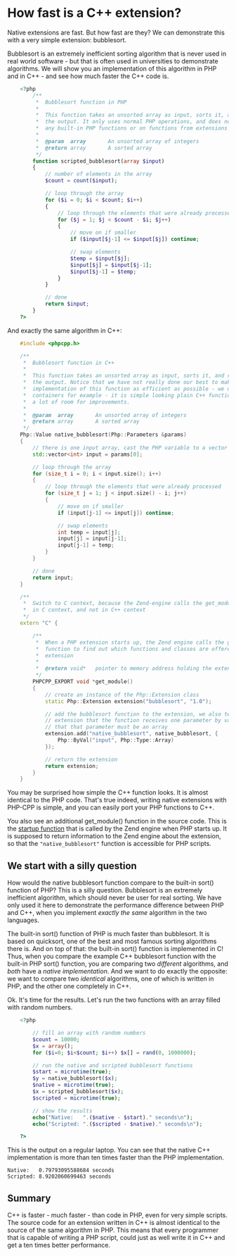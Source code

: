 # How fast is a C++ extension?

Native extensions are fast. But how fast are they? We can demonstrate this with a very simple extension: bubblesort.

Bubblesort is an extremely inefficient sorting algorithm that is never used in real world software - but that is often used in universities to demonstrate algorithms. We will show you an implementation of this algorithm in PHP and in C++ - and see how much faster the C++ code is.

```php
    <?php
        /**
         *  Bubblesort function in PHP
         *
         *  This function takes an unsorted array as input, sorts it, and returns
         *  the output. It only uses normal PHP operations, and does not rely on
         *  any built-in PHP functions or on functions from extensions
         *
         *  @param  array       An unsorted array of integers
         *  @return array       A sorted array
         */
        function scripted_bubblesort(array $input)
        {
            // number of elements in the array
            $count = count($input);

            // loop through the array
            for ($i = 0; $i < $count; $i++)
            {
                // loop through the elements that were already processed
                for ($j = 1; $j < $count - $i; $j++)
                {
                    // move on if smaller
                    if ($input[$j-1] <= $input[$j]) continue;

                    // swap elements
                    $temp = $input[$j];
                    $input[$j] = $input[$j-1];
                    $input[$j-1] = $temp;
                }
            }

            // done
            return $input;
        }
    ?>
```
And exactly the same algorithm in C++:

```cpp
    #include <phpcpp.h>

    /**
     *  Bubblesort function in C++
     *
     *  This function takes an unsorted array as input, sorts it, and returns
     *  the output. Notice that we have not really done our best to make the
     *  implementation of this function as efficient as possible - we use stl
     *  containers for example - it is simple looking plain C++ function with
     *  a lot of room for improvements.
     *
     *  @param  array       An unsorted array of integers
     *  @return array       A sorted array
     */
    Php::Value native_bubblesort(Php::Parameters &params)
    {
        // there is one input array, cast the PHP variable to a vector of ints
        std::vector<int> input = params[0];

        // loop through the array
        for (size_t i = 0; i < input.size(); i++)
        {
            // loop through the elements that were already processed
            for (size_t j = 1; j < input.size() - i; j++)
            {
                // move on if smaller
                if (input[j-1] <= input[j]) continue;

                // swap elements
                int temp = input[j];
                input[j] = input[j-1];
                input[j-1] = temp;
            }
        }

        // done
        return input;
    }

    /**
     *  Switch to C context, because the Zend-engine calls the get_module() method
     *  in C context, and not in C++ context
     */
    extern "C" {

        /**
         *  When a PHP extension starts up, the Zend engine calls the get_module()
         *  function to find out which functions and classes are offered by the 
         *  extension
         *
         *  @return void*   pointer to memory address holding the extension information
         */
        PHPCPP_EXPORT void *get_module() 
        {
            // create an instance of the Php::Extension class
            static Php::Extension extension("bubblesort", "1.0");

            // add the bubblesort function to the extension, we also tell the 
            // extension that the function receives one parameter by value, and
            // that that parameter must be an array
            extension.add("native_bubblesort", native_bubblesort, { 
                Php::ByVal("input", Php::Type::Array)
            });

            // return the extension
            return extension;
        }
    }
```

You may be surprised how simple the C++ function looks. It is almost identical to the PHP code. That's true indeed, writing native extensions with PHP-CPP is simple, and you can easily port your PHP functions to C++.

You also see an additional get_module() function in the source code. This is the [startup function](loading-extensions) that is called by the Zend engine when PHP starts up. It is supposed to return information to the Zend engine about the extension, so that the `"native_bubblesort"` function is accessible for PHP scripts.

## We start with a silly question

How would the native bubblesort function compare to the built-in sort() function of PHP? This is a silly question. Bubblesort is an extremely inefficient algorithm, which should never be user for real sorting. We have only used it here to demonstrate the performance difference between PHP and C++, when you implement _exactly the same_ algorithm in the two languages.

The built-in sort() function of PHP is much faster than bubblesort. It is based on quicksort, one of the best and most famous sorting algorithms there is. And on top of that: the built-in sort() function is implemented in C! Thus, when you compare the example C++ bubblesort function with the built-in PHP sort() function, you are comparing two _different_ algorithms, and _both_ have a _native implementation_. And we want to do exactly the opposite: we want to compare two _identical_ algorithms, one of which is written in PHP, and the other one completely in C++.

Ok. It's time for the results. Let's run the two functions with an array filled with random numbers.

```php
    <?php

        // fill an array with random numbers
        $count = 10000;
        $x = array();
        for ($i=0; $i<$count; $i++) $x[] = rand(0, 1000000);

        // run the native and scripted bubblesort functions
        $start = microtime(true);
        $y = native_bubblesort($x);
        $native = microtime(true);
        $x = scripted_bubblesort($x);
        $scripted = microtime(true);

        // show the results
        echo("Native:   ".($native - $start)." seconds\n");
        echo("Scripted: ".($scripted - $native)." seconds\n");

    ?>
```
This is the output on a regular laptop. You can see that the native C++ implementation is more than ten times faster than the PHP implementation.

```
Native:   0.79793095588684 seconds
Scripted: 8.9202060699463 seconds
```
## Summary

C++ is faster - much faster - than code in PHP, even for very simple scripts. The source code for an extension written in C++ is almost identical to the source of the same algorithm in PHP. This means that every programmer that is capable of writing a PHP script, could just as well write it in C++ and get a ten times better performance.
